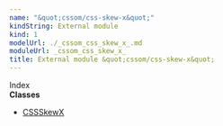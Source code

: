 ```yaml
---
name: "&quot;cssom/css-skew-x&quot;"
kindString: External module
kind: 1
modelUrl: ./_cssom_css_skew_x_.md
moduleUrl: _cssom_css_skew_x_
title: External module &quot;cssom/css-skew-x&quot;
---
```








<section >
<div class="lead pb-2">Index</div>
<section class="tsd-panel tsd-index-panel">
<div class="tsd-index-content">
<section class="tsd-index-section ">
<strong>Classes</strong>
<ul>
<li class="tsd-kind-class tsd-parent-kind-external-module"><a href="../_cssom_css_skew_x_.cssskewx/" class="tsd-kind-icon">CSSSkewX</a></li>
</ul>
</section>
</div>
</section>
</section>
